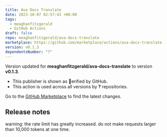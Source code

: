 ```yaml
---
title: Ava Docs Translate
date: 2023-10-07 02:57:43 +00:00
tags:
  - meaghanfitzgerald
  - GitHub Actions
draft: false
repo: meaghanfitzgerald/ava-docs-translate
marketplace: https://github.com/marketplace/actions/ava-docs-translate
version: v0.1.3
dependentsNumber: "?"
---
```



Version updated for **meaghanfitzgerald/ava-docs-translate** to version **v0.1.3**.
- This publisher is shown as erified by GitHub.
- This action is used across all versions by **?** repositories.

Go to the [GitHub Marketplace](https://github.com/marketplace/actions/ava-docs-translate) to find the latest changes.

## Release notes

warning: the rate limit has greatly increased. do not make requests larger than 10,000 tokens at one time.
